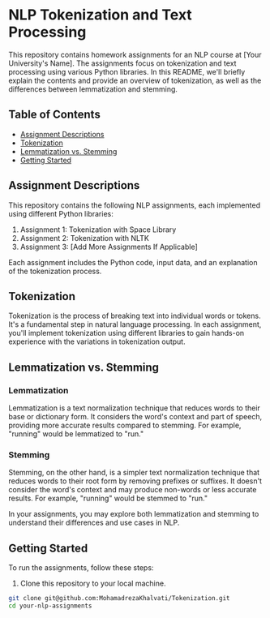 # NLP Tokenization and Text Processing

This repository contains homework assignments for an NLP course at [Your University's Name]. The assignments focus on tokenization and text processing using various Python libraries. In this README, we'll briefly explain the contents and provide an overview of tokenization, as well as the differences between lemmatization and stemming.

## Table of Contents

- [Assignment Descriptions](#assignment-descriptions)
- [Tokenization](#tokenization)
- [Lemmatization vs. Stemming](#lemmatization-vs-stemming)
- [Getting Started](#getting-started)

## Assignment Descriptions

This repository contains the following NLP assignments, each implemented using different Python libraries:

1. Assignment 1: Tokenization with Space Library
2. Assignment 2: Tokenization with NLTK
3. Assignment 3: [Add More Assignments If Applicable]

Each assignment includes the Python code, input data, and an explanation of the tokenization process.

## Tokenization

Tokenization is the process of breaking text into individual words or tokens. It's a fundamental step in natural language processing. In each assignment, you'll implement tokenization using different libraries to gain hands-on experience with the variations in tokenization output.

## Lemmatization vs. Stemming

### Lemmatization

Lemmatization is a text normalization technique that reduces words to their base or dictionary form. It considers the word's context and part of speech, providing more accurate results compared to stemming. For example, "running" would be lemmatized to "run."

### Stemming

Stemming, on the other hand, is a simpler text normalization technique that reduces words to their root form by removing prefixes or suffixes. It doesn't consider the word's context and may produce non-words or less accurate results. For example, "running" would be stemmed to "run."

In your assignments, you may explore both lemmatization and stemming to understand their differences and use cases in NLP.

## Getting Started

To run the assignments, follow these steps:

1. Clone this repository to your local machine.

```bash
git clone git@github.com:MohamadrezaKhalvati/Tokenization.git
cd your-nlp-assignments
